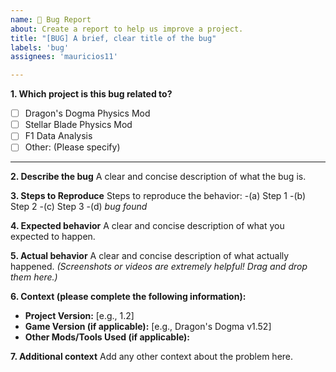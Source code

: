```yaml
---
name: 🐞 Bug Report
about: Create a report to help us improve a project.
title: "[BUG] A brief, clear title of the bug"
labels: 'bug'
assignees: 'mauricios11'

---
```


**1. Which project is this bug related to?**
- [ ] Dragon's Dogma Physics Mod
- [ ] Stellar Blade Physics Mod
- [ ] F1 Data Analysis
- [ ] Other: (Please specify)

---

**2. Describe the bug**
A clear and concise description of what the bug is.

**3. Steps to Reproduce**
Steps to reproduce the behavior:
-(a) Step 1
-(b) Step 2
-(c) Step 3
-(d) *bug found*

**4. Expected behavior**
A clear and concise description of what you expected to happen.

**5. Actual behavior**
A clear and concise description of what actually happened.
*(Screenshots or videos are extremely helpful! Drag and drop them here.)*

**6. Context (please complete the following information):**
- **Project Version:** [e.g., 1.2]
- **Game Version (if applicable):** [e.g., Dragon's Dogma v1.52]
- **Other Mods/Tools Used (if applicable):**

**7. Additional context**
Add any other context about the problem here.
